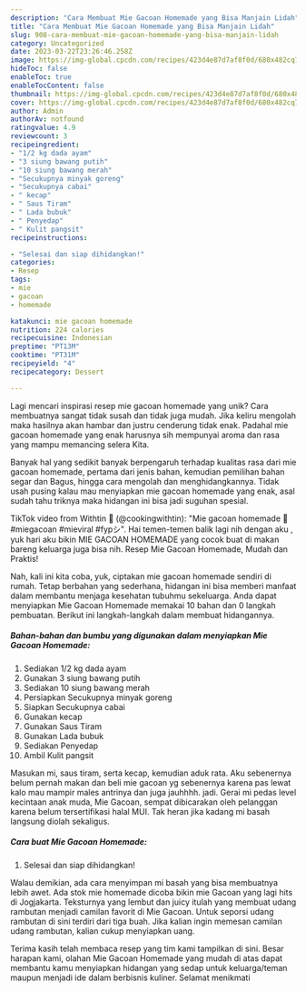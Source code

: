 ```yaml
---
description: "Cara Membuat Mie Gacoan Homemade yang Bisa Manjain Lidah"
title: "Cara Membuat Mie Gacoan Homemade yang Bisa Manjain Lidah"
slug: 908-cara-membuat-mie-gacoan-homemade-yang-bisa-manjain-lidah
category: Uncategorized
date: 2023-03-22T23:26:46.258Z
image: https://img-global.cpcdn.com/recipes/423d4e87d7af8f0d/680x482cq70/mie-gacoan-homemade-foto-resep-utama.jpg
hideToc: false
enableToc: true
enableTocContent: false
thumbnail: https://img-global.cpcdn.com/recipes/423d4e87d7af8f0d/680x482cq70/mie-gacoan-homemade-foto-resep-utama.jpg
cover: https://img-global.cpcdn.com/recipes/423d4e87d7af8f0d/680x482cq70/mie-gacoan-homemade-foto-resep-utama.jpg
author: Admin
authorAv: notfound
ratingvalue: 4.9
reviewcount: 3
recipeingredient:
- "1/2 kg dada ayam"
- "3 siung bawang putih"
- "10 siung bawang merah"
- "Secukupnya minyak goreng"
- "Secukupnya cabai"
- " kecap"
- " Saus Tiram"
- " Lada bubuk"
- " Penyedap"
- " Kulit pangsit"
recipeinstructions:

- "Selesai dan siap dihidangkan!"
categories:
- Resep
tags:
- mie
- gacoan
- homemade

katakunci: mie gacoan homemade 
nutrition: 224 calories
recipecuisine: Indonesian
preptime: "PT13M"
cooktime: "PT31M"
recipeyield: "4"
recipecategory: Dessert

---
```





Lagi mencari inspirasi resep mie gacoan homemade yang unik? Cara membuatnya sangat tidak susah dan tidak juga mudah. Jika keliru mengolah maka hasilnya akan hambar dan justru cenderung tidak enak. Padahal mie gacoan homemade yang enak harusnya sih mempunyai aroma dan rasa yang mampu memancing selera Kita.





Banyak hal yang sedikit banyak berpengaruh terhadap kualitas rasa dari mie gacoan homemade, pertama dari jenis bahan, kemudian pemilihan bahan segar dan Bagus, hingga cara mengolah dan menghidangkannya. Tidak usah pusing kalau mau menyiapkan mie gacoan homemade yang enak,      asal sudah tahu triknya maka hidangan ini bisa jadi suguhan spesial.














TikTok video from Withtin 🌸 (@cookingwithtin): &#34;Mie gacoan homemade 🥳 #miegacoan #mieviral #fypシ&#34;. Hai temen-temen balik lagi nih dengan aku , yuk hari aku bikin MIE GACOAN HOMEMADE yang cocok buat di makan bareng keluarga juga bisa nih. Resep Mie Gacoan Homemade, Mudah dan Praktis!






Nah, kali ini kita coba, yuk, ciptakan mie gacoan homemade sendiri di rumah. Tetap berbahan yang sederhana, hidangan ini bisa memberi manfaat dalam membantu menjaga kesehatan tubuhmu sekeluarga. Anda dapat menyiapkan Mie Gacoan Homemade memakai 10 bahan dan 0 langkah pembuatan. Berikut ini langkah-langkah dalam membuat hidangannya.

<!--inarticleads1-->

##### Bahan-bahan dan bumbu yang digunakan dalam menyiapkan Mie Gacoan Homemade:

1. Sediakan 1/2 kg dada ayam
1. Gunakan 3 siung bawang putih
1. Sediakan 10 siung bawang merah
1. Persiapkan Secukupnya minyak goreng
1. Siapkan Secukupnya cabai
1. Gunakan  kecap
1. Gunakan  Saus Tiram
1. Gunakan  Lada bubuk
1. Sediakan  Penyedap
1. Ambil  Kulit pangsit


Masukan mi, saus tiram, serta kecap, kemudian aduk rata. Aku sebenernya belum pernah makan dan beli mie gacoan yg sebenernya karena pas lewat kalo mau mampir males antrinya dan juga jauhhhh. jadi. Gerai mi pedas level kecintaan anak muda, Mie Gacoan, sempat dibicarakan oleh pelanggan karena belum tersertifikasi halal MUI. Tak heran jika kadang mi basah langsung diolah sekaligus. 

<!--inarticleads2-->

##### Cara buat Mie Gacoan Homemade:


1. Selesai dan siap dihidangkan!

Walau demikian, ada cara menyimpan mi basah yang bisa membuatnya lebih awet. Ada stok mie homemade dicoba bikin mie Gacoan yang lagi hits di Jogjakarta. Teksturnya yang lembut dan juicy itulah yang membuat udang rambutan menjadi camilan favorit di Mie Gacoan. Untuk seporsi udang rambutan di sini terdiri dari tiga buah. Jika kalian ingin memesan camilan udang rambutan, kalian cukup menyiapkan uang. 

Terima kasih telah membaca resep yang tim kami tampilkan di sini. Besar harapan kami, olahan Mie Gacoan Homemade yang mudah di atas dapat membantu kamu menyiapkan hidangan yang sedap untuk keluarga/teman maupun menjadi ide dalam berbisnis kuliner. Selamat menikmati
